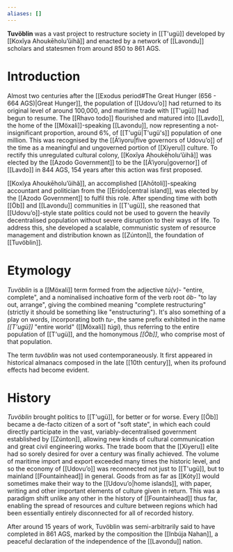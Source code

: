 ```yaml
---
aliases: []
---
```

**Tuvöblin** was a vast project to restructure society in [[T'ugü]] developed by [[Koxĭya Ahoukēholuʼŭihă]] and enacted by a network of [[Lavondu]] scholars and statesmen from around 850 to 861 AGS.
# Introduction
Almost two centuries after the [[Exodus period#The Great Hunger (656 - 664 AGS)|Great Hunger]], the population of [[Udovuʼo]] had returned to its original level of around 100,000, and maritime trade with [[T'ugü]] had begun to resume. The [[Rhavo todo]] flourished and matured into [[Lavdo]], the home of the [[Möxali]]-speaking [[Lavondu]], now representing a not-insignificant proportion, around 6%, of [[T'ugü|T'ugü's]] population of one million. This was recognised by the [[Āʼiyoru|five governors of Udovuʼo]] of the time as a meaningful and ungoverned portion of [[Xiyeru]] culture. To rectify this unregulated cultural colony, [[Koxĭya Ahoukēholuʼŭihă]] was elected by the [[Azodo Government]] to be the [[Āʼiyoru|governor]] of [[Lavdo]] in 844 AGS, 154 years after this action was first proposed.

[[Koxĭya Ahoukēholuʼŭihă]], an accomplished [[Ahōtoli]]-speaking accountant and politician from the [[Erido|central island]], was elected by the [[Azodo Government]] to fulfil this role. After spending time with both [[Öb]] and [[Lavondu]] communities in [[T'ugü]], she reasoned that [[Udovuʼo]]-style state politics could not be used to govern the heavily decentralised population without severe disruption to their ways of life. To address this, she developed a scalable, communistic system of resource management and distribution known as [[Zúnton]], the foundation of [[Tuvöblin]].
# Etymology
*Tuvöblin* is a [[Möxali]] term formed from the adjective *tú(v)-* "entire, complete", and a nominalised inchoative form of the verb root *öb-* "to lay out, arrange", giving the combined meaning "complete restructuring" (strictly it should be something like "enstructuring"). It's also something of a play on words, incorporating both *tu-*, the same prefix exhibited in the name *[[T'ugü]]* "entire world" ([[Möxali]] *túgi*), thus referring to the entire population of [[T'ugü]], and the homonymous *[[Öb]]*, who comprise most of that population.

The term *tuvöblin* was not used contemporaneously. It first appeared in historical almanacs composed in the late [[10th century]], when its profound effects had become evident.
# History
*Tuvöblin* brought politics to [[T'ugü]], for better or for worse. Every [[Öb]] became a de-facto citizen of a sort of "soft state", in which each could directly participate in the vast, variably-decentralised government established by [[Zúnton]], allowing new kinds of cultural communication and great civil engineering works. The trade boom that the [[Xiyeru]] elite had so sorely desired for over a century was finally achieved. The volume of maritime import and export exceeded many times the historic level, and so the economy of [[Udovuʼo]] was reconnected not just to [[T'ugü]], but to mainland [[Fountainhead]] in general. Goods from as far as [[Kóty]] would sometimes make their way to the [[Udovuʼo|home islands]], with paper, writing and other important elements of culture given in return. This was a paradigm shift unlike any other in the history of [[Fountainhead]] thus far, enabling the spread of resources and culture between regions which had been essentially entirely disconnected for all of recorded history.

After around 15 years of work, Tuvöblin was semi-arbitrarily said to have completed in 861 AGS, marked by the composition the [[Inbúja Nahan]], a peaceful declaration of the independence of the [[Lavondu]] nation.
